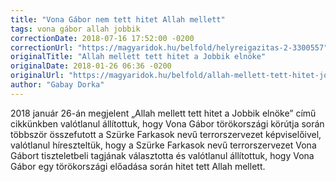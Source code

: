 ```yaml
---
title: "Vona Gábor nem tett hitet Allah mellett"
tags: vona gábor allah jobbik
correctionDate: 2018-07-16 17:52:00 -0200
correctionUrl: "https://magyaridok.hu/belfold/helyreigazitas-2-3300557"
originalTitle: "Allah mellett tett hitet a Jobbik elnöke"
originalDate: 2018-01-26 06:36 -0200
originalUrl: "https://magyaridok.hu/belfold/allah-mellett-tett-hitet-jobbik-elnoke-2726857/"
author: "Gabay Dorka"
---
```


2018 január 26-án megjelent „Allah mellett tett hitet a Jobbik elnöke” című cikkünkben valótlanul állítottuk, hogy Vona Gábor törökországi körútja során többször összefutott a Szürke Farkasok nevű terrorszervezet képviselőivel, valótlanul híreszteltük, hogy a Szürke Farkasok nevű terrorszervezet Vona Gábort tiszteletbeli tagjának választotta és valótlanul állítottuk, hogy Vona Gábor egy törökországi előadása során hitet tett Allah mellett.
